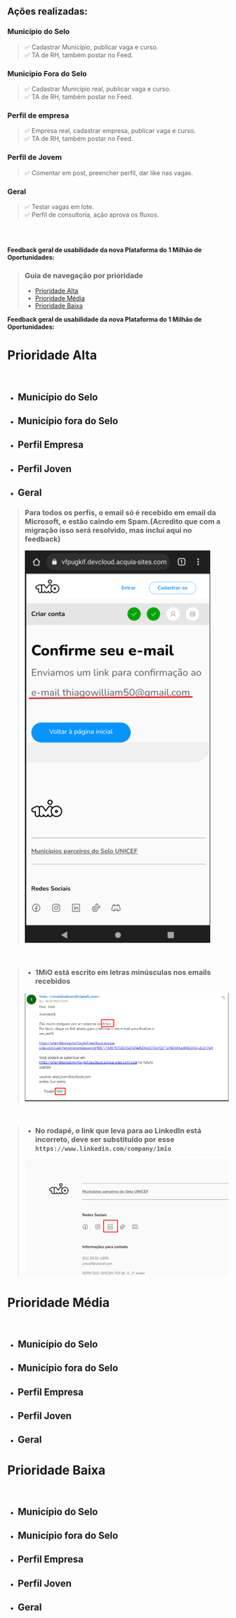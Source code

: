 ## **Ações realizadas:**

### Município do Selo
> ✅ Cadastrar Município, publicar vaga e curso.<br/>
> ✅ TA de RH, também postar no Feed.

### Município Fora do Selo
> ✅ Cadastrar Município real, publicar vaga e curso.<br/>
> ✅ TA de RH, também postar no Feed.

### Perfil de empresa
> ✅ Empresa real, cadastrar empresa, publicar vaga e curso.<br/>
> ✅ TA de RH, também postar no Feed.

### Perfil de Jovem
> ✅ Comentar em post, preencher perfil, dar like nas vagas.

### Geral
> ✅ Testar vagas em lote.<br/>
> ✅ Perfil de consultoria, ação aprova os fluxos.

<br/>
<br/>

**Feedback geral de usabilidade da nova Plataforma do 1 Milhão de Oportunidades:**

> ### **Guia de navegação por prioridade**
>* [Prioridade Alta](https://thiagowilliamp.github.io/feedback-plataforma-1mio/#munic%C3%ADpio-do-selo-1) 
>* [Prioridade Média](https://thiagowilliamp.github.io/feedback-plataforma-1mio/#munic%C3%ADpio-do-selo-1) 
>* [Prioridade Baixa](https://thiagowilliamp.github.io/feedback-plataforma-1mio/#munic%C3%ADpio-do-selo-1) 

**Feedback geral de usabilidade da nova Plataforma do 1 Milhão de Oportunidades:**

# **Prioridade Alta** 

<br/>

- ## Município do Selo
- ## Município fora do Selo
- ## Perfil Empresa
- ## Perfil Joven
- ## Geral
> ### Para todos os perfís, o email só é recebido em email da Microsoft, e estão caindo em Spam.(Acredito que com a migração isso será resolvido, mas incluí aqui no feedback)
> ![Email](perfil-joven/email.png)

<br/>

>- ### 1MiO está escrito em letras minúsculas nos emails recebidos
> ![Email2](perfil-joven/email2.png)

<br/>

>- ### No rodapé, o link que leva para ao LinkedIn está incorreto, deve ser substituído por esse `https://www.linkedin.com/company/1mio`
> ![Email2](materiais/link-linkedin.png)

# **Prioridade Média** 

<br/>

- ## Município do Selo
- ## Município fora do Selo
- ## Perfil Empresa
- ## Perfil Joven
- ## Geral

# **Prioridade Baixa** 

<br/>

- ## Município do Selo
- ## Município fora do Selo
- ## Perfil Empresa
- ## Perfil Joven
- ## Geral

